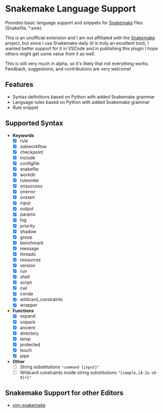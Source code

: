 # Snakemake Language Support

Provides basic language support and snippets for [Snakemake](https://snakemake.readthedocs.io) files (Snakefile, *.smk).

This is an unofficial extension and I am not affiliated with the [Snakemake](https://snakemake.readthedocs.io) project, but since I use Snakemake daily (it is truly an excellent tool), I wanted better support for it in VSCode and in publishing this plugin I hope others might get some value from it as well.

This is still very much in alpha, so it's likely that not everything works.
Feedback, suggestions, and contributions are very welcome!

## Features

- Syntax definitions based on Python with added Snakemake grammar
- Language rules based on Python with added Snakemake grammar
- Rule snippet

## Supported Syntax

- **Keywords**
  <!-- Rule types -->
  - [x] rule
  - [x] subworkflow
  - [x] checkpoint
  <!-- Configs -->
  - [x] include
  - [x] configfile
  - [x] snakefile
  - [x] workdir
  - [x] ruleorder
  - [x] onsuccess
  - [x] onerror
  - [x] onstart
  <!-- Rule Parameters -->
  - [x] input
  - [x] output
  - [x] params
  - [x] log
  - [x] priority
  - [x] shadow
  - [x] group
  - [x] benchmark
  - [x] message
  - [x] threads
  - [x] resources
  - [x] version
  - [x] run
  - [x] shell
  - [x] script
  - [x] cwl
  - [x] conda
  - [x] wildcard_constraints
  - [x] wrapper
- **Functions**
  - [x] expand
  - [x] unpack
  - [x] ancient
  - [x] directory
  - [x] temp
  - [x] protected
  - [x] touch
  - [x] pipe
- **Other**
  - [ ] String substitutions `"command {input}"`
  - [ ] Wildcard constraints inside string substitutions `"{sample,[A-Za-z0-9]+}"`

<!--
- **Parameters**
  - [ ] threads
  - [ ] memory
-->

## Snakemake Support for other Editors

- [vim-snakemake](https://github.com/ivan-krukov/vim-snakemake)
